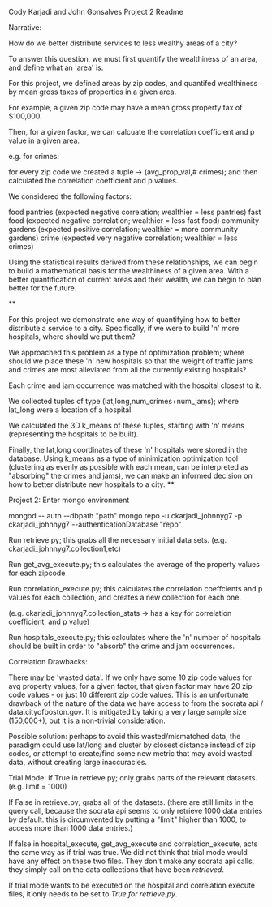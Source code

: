 Cody Karjadi and John Gonsalves Project 2 Readme



Narrative:

How do we better distribute services to less wealthy areas of a city?

To answer this question, we must first quantify the wealthiness of an area, and define what an 'area' is.

For this project, we defined areas by zip codes, and quantifed wealthiness by mean gross taxes of properties in a given area.

For example, a given zip code may have a mean gross property tax of $100,000.

Then, for a given factor, we can calcuate the correlation coefficient and p value in a given area.

e.g. for crimes:

for every zip code we created a tuple -> (avg_prop_val,# crimes); and then calculated the correlation coefficient and p values.

We considered the following factors:

food pantries (expected negative correlation; wealthier = less pantries)
fast food (expected negative correlation; wealthier = less fast food)
community gardens (expected positive correlation; wealthier = more community gardens)
crime (expected very negative correlation; wealthier = less crimes)


Using the statistical results derived from these relationships, we can begin to build a mathematical basis for the wealthiness of a given area. With a better quantification of current areas and their wealth, we can begin to plan better for the future.

**

For this project we demonstrate one way of quantifying how to better distribute a service to a city. Specifically, if we were to build 'n' more hospitals, where should we put them?

We approached this problem as a type of optimization problem; where should we place these 'n' new hospitals so that the weight of traffic jams and crimes are most alleviated from all the currently existing hospitals?

Each crime and jam occurrence was matched with the hospital closest to it.

We collected tuples of type (lat,long,num_crimes+num_jams); where lat_long were a location of a hospital.

We calculated the 3D k_means of these tuples, starting with 'n' means (representing the hospitals to be built). 

Finally, the lat,long coordinates of these 'n' hospitals were stored in the database. Using k_means as a type of minimization optimization tool (clustering as evenly as possible with each mean, can be interpreted as "absorbing" the crimes and jams), we can make an informed decision on how to better distribute new hospitals to a city.
**

Project 2:
Enter mongo environment

mongod -- auth --dbpath "path"
mongo repo -u ckarjadi_johnnyg7 -p ckarjadi_johnnyg7 --authenticationDatabase "repo"

Run retrieve.py; this grabs all the necessary initial data sets.
(e.g. ckarjadi_johnnyg7.collection1,etc)

Run get_avg_execute.py; this calculates the average of the property values for each zipcode

Run correlation_execute.py; this calculates the correlation coeffcients and p values for each collection, and creates a new collection for each one.

(e.g. ckarjadi_johnnyg7.collection_stats -> has a key for correlation coefficient, and p value)

Run hospitals_execute.py; this calculates where the 'n' number of hospitals should be built in order to "absorb" the crime and jam occurrences.

Correlation Drawbacks:

There may be 'wasted data'. If we only have some 10 zip code values for avg property values, for a given factor, that given factor may have 20 zip code values - or just 10 different zip code values. This is an unfortunate drawback of the nature of the data we have access to from the socrata api / data.cityofboston.gov. It is mitigated by taking a very large sample size (150,000+), but it is a non-trivial consideration.

Possible solution: perhaps to avoid this wasted/mismatched data, the paradigm could use lat/long and cluster by closest distance instead of zip codes, or attempt to create/find some new metric that may avoid wasted data, without creating large inaccuracies.

Trial Mode:
If True in retrieve.py; only grabs parts of the relevant datasets. (e.g. limit = 1000)

If False in retrieve.py; grabs all of the datasets. (there are still limits in the query call, because the socrata api seems to only retrieve 1000 data entries by default. this is circumvented by putting a "limit" higher than 1000, to access more than 1000 data entries.)

If false in hospital_execute, get_avg_execute and correlation_execute, acts the same way as if trial was true. We did not think that trial mode would have any effect on these two files. They don't make any socrata api calls, they simply call on the data collections that have been *retrieved*. 

If trial mode wants to be executed on the hospital and correlation execute files, it only needs to be set to *True for retrieve.py*.